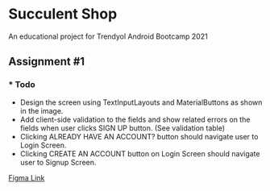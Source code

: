 # Succulent Shop

An educational project for Trendyol Android Bootcamp 2021 

## Assignment #1
### * Todo
  * Design the screen using TextInputLayouts and MaterialButtons as shown in the image.
  * Add client-side validation to the fields and show related errors on the fields when user clicks SIGN UP button. (See validation table)
  * Clicking ALREADY HAVE AN ACCOUNT? button should navigate user to Login Screen.
  * Clicking CREATE AN ACCOUNT button on Login Screen should navigate user to Signup Screen.


[Figma Link](https://www.figma.com/file/aKFn9Czmk2ms2hqp4sctcw/Succulent-Shop?node-id=0%3A1)
